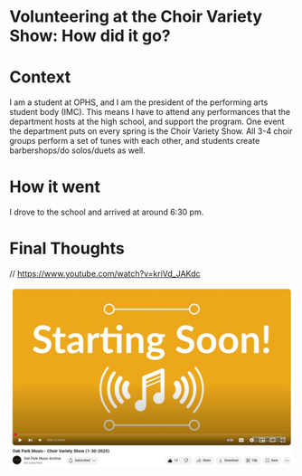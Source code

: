 # Volunteering at the Choir Variety Show: How did it go?

# Context
I am a student at OPHS, and I am the president of the performing arts student body (IMC). This means I have to attend any performances that the department hosts at the high school, and support the program. 
One event the department puts on every spring is the Choir Variety Show. All 3-4 choir groups perform a set of tunes with each other, and students create barbershops/do solos/duets as well. 

# How it went
I drove to the school and arrived at around 6:30 pm.

# Final Thoughts


// https://www.youtube.com/watch?v=kriVd_JAKdc


<a href="https://www.youtube.com/watch?v=kriVd_JAKdc"><img src="https://github.com/CaptainSapphire/PH-s-Blog/blob/main/assets/February%202025/varietyshow.png?raw=true" alt="Livestream link" width="900"/></a>
